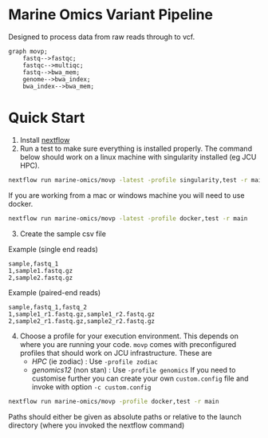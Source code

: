 # Marine Omics Variant Pipeline

Designed to process data from raw reads through to vcf. 

```mermaid
graph movp;
	fastq-->fastqc;
	fastqc-->multiqc;
	fastq-->bwa_mem;
	genome-->bwa_index;
	bwa_index-->bwa_mem;
```

# Quick Start

1. Install [nextflow](https://www.nextflow.io/)
2. Run a test to make sure everything is installed properly. The command below should work on a linux machine with singularity installed (eg JCU HPC). 
```bash
nextflow run marine-omics/movp -latest -profile singularity,test -r main
```
If you are working from a mac or windows machine you will need to use docker. 
```bash
nextflow run marine-omics/movp -latest -profile docker,test -r main
```
3. Create the sample csv file

Example (single end reads)
```
sample,fastq_1
1,sample1.fastq.gz
2,sample2.fastq.gz
```

Example (paired-end reads)
```
sample,fastq_1,fastq_2
1,sample1_r1.fastq.gz,sample1_r2.fastq.gz
2,sample2_r1.fastq.gz,sample2_r2.fastq.gz
```

4. Choose a profile for your execution environment. This depends on where you are running your code. `movp` comes with preconfigured profiles that should work on JCU infrastructure. These are
	- *HPC* (ie zodiac) : Use `-profile zodiac`
	- *genomics12* (non stan) : Use `-profile genomics`
If you need to customise further you can create your own `custom.config` file and invoke with option `-c custom.config`


```bash
nextflow run marine-omics/movp -profile docker,test -r main
```

Paths should either be given as absolute paths or relative to the launch directory (where you invoked the nextflow command)
